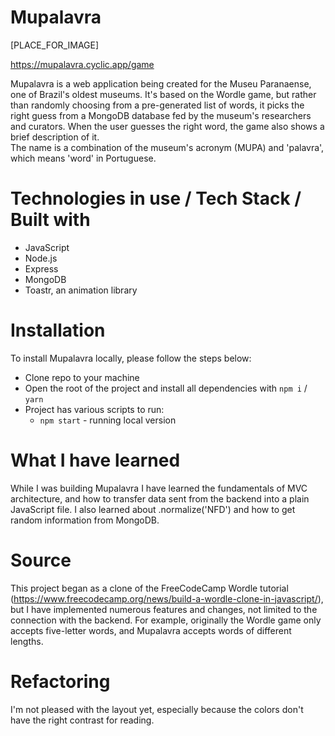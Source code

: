 # Mupalavra 

[PLACE_FOR_IMAGE]

https://mupalavra.cyclic.app/game


Mupalavra is a web application being created for the Museu Paranaense, one of Brazil's oldest museums. It's based on the Wordle game, but rather than randomly choosing from a pre-generated list of words, it picks the right guess from a MongoDB database fed by the museum's researchers and curators. When the user guesses the right word, the game also shows a brief description of it.  
The name is a combination of the museum's acronym (MUPA) and 'palavra', which means 'word' in Portuguese.  

# Technologies in use / Tech Stack / Built with  
  - JavaScript  
  - Node.js  
  - Express  
  - MongoDB  
  - Toastr, an animation library  

# Installation

To install Mupalavra locally, please follow the steps below:
  - Clone repo to your machine
  - Open the root of the project and install all dependencies with `npm i` / `yarn`
  - Project has various scripts to run:
    - `npm start` - running local version

# What I have learned

While I was building Mupalavra I have learned the fundamentals of MVC architecture, and how to transfer data sent from the backend into a plain JavaScript file. I also learned about .normalize('NFD') and how to get random information from MongoDB.  

# Source

This project began as a clone of the FreeCodeCamp Wordle tutorial (https://www.freecodecamp.org/news/build-a-wordle-clone-in-javascript/), but I have implemented numerous features and changes, not limited to the connection with the backend. For example, originally the Wordle game only accepts five-letter words, and Mupalavra accepts words of different lengths.  

# Refactoring

I'm not pleased with the layout yet, especially because the colors don't have the right contrast for reading.  

